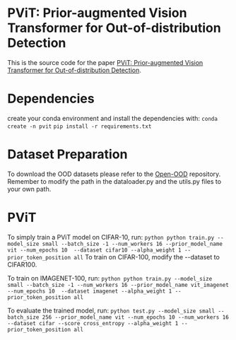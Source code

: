 # PViT: Prior-augmented Vision Transformer for Out-of-distribution Detection
This is the source code for the paper [PViT: Prior-augmented Vision Transformer for Out-of-distribution Detection](). 

# Dependencies
create your conda environment and install the dependencies with:
```conda create -n pvit```
```pip install -r requirements.txt```

# Dataset Preparation
To download the OOD datasets please refer to the [Open-OOD](https://github.com/Jingkang50/OpenOOD) repository.
Remember to modify the path in the dataloader.py and the utils.py files to your own path.

# PViT
To simply train a PViT model on CIFAR-10, run:
```python python train.py --model_size small --batch_size -1 --num_workers 16 --prior_model_name vit --num_epochs 10  --dataset cifar10 --alpha_weight 1 --prior_token_position all```
To train on CIFAR-100, modify the --dataset to CIFAR100.

To train on IMAGENET-100, run:
```python python train.py --model_size small --batch_size -1 --num_workers 16 --prior_model_name vit_imagenet --num_epochs 10  --dataset imagenet --alpha_weight 1 --prior_token_position all```

To evaluate the trained model, run:
```python test.py --model_size small --batch_size 256 --prior_model_name vit --num_epochs 10 --num_workers 16 --dataset cifar --score cross_entropy --alpha_weight 1 --prior_token_position all```

